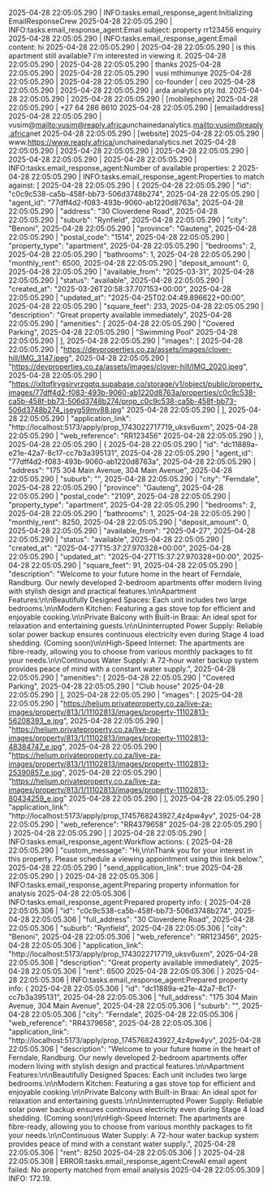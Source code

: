 2025-04-28 22:05:05.290 | INFO:tasks.email_response_agent:Initializing EmailResponseCrew
2025-04-28 22:05:05.290 | INFO:tasks.email_response_agent:Email subject: property rr123456 enquiry
2025-04-28 22:05:05.290 | INFO:tasks.email_response_agent:Email content: hi
2025-04-28 22:05:05.290 |
2025-04-28 22:05:05.290 | is this apartment still available? i'm interested in viewing it.
2025-04-28 22:05:05.290 |
2025-04-28 22:05:05.290 | thanks
2025-04-28 22:05:05.290 |
2025-04-28 22:05:05.290 | vusi mthimunye
2025-04-28 22:05:05.290 |
2025-04-28 22:05:05.290 | co-founder | ceo
2025-04-28 22:05:05.290 |
2025-04-28 22:05:05.290 | arda analytics pty ltd.
2025-04-28 22:05:05.290 |
2025-04-28 22:05:05.290 | [mobilephone]
2025-04-28 22:05:05.290 | +27 64 286 8610
2025-04-28 22:05:05.290 | [emailaddress]
2025-04-28 22:05:05.290 | vusim@<mailto:vusim@reaply.africa>unchainedanalytics.<mailto:vusim@reaply.africa>net
2025-04-28 22:05:05.290 | [website]
2025-04-28 22:05:05.290 | www.<https://www.reaply.africa/>unchainedanalytics.net
2025-04-28 22:05:05.290 |
2025-04-28 22:05:05.290 |
2025-04-28 22:05:05.290 |
2025-04-28 22:05:05.290 |
2025-04-28 22:05:05.290 | INFO:tasks.email_response_agent:Number of available properties: 2
2025-04-28 22:05:05.290 | INFO:tasks.email_response_agent:Properties to match against: [
2025-04-28 22:05:05.290 | {
2025-04-28 22:05:05.290 | "id": "c0c9c538-ca5b-458f-bb73-506d3748b274",
2025-04-28 22:05:05.290 | "agent_id": "77dff4d2-f083-493b-9060-ab1220d8763a",
2025-04-28 22:05:05.290 | "address": "30 Cloverdene Road",
2025-04-28 22:05:05.290 | "suburb": "Rynfield",
2025-04-28 22:05:05.290 | "city": "Benoni",
2025-04-28 22:05:05.290 | "province": "Gauteng",
2025-04-28 22:05:05.290 | "postal_code": "1514",
2025-04-28 22:05:05.290 | "property_type": "apartment",
2025-04-28 22:05:05.290 | "bedrooms": 2,
2025-04-28 22:05:05.290 | "bathrooms": 1,
2025-04-28 22:05:05.290 | "monthly_rent": 6500,
2025-04-28 22:05:05.290 | "deposit_amount": 0,
2025-04-28 22:05:05.290 | "available_from": "2025-03-31",
2025-04-28 22:05:05.290 | "status": "available",
2025-04-28 22:05:05.290 | "created_at": "2025-03-26T20:58:37.707153+00:00",
2025-04-28 22:05:05.290 | "updated_at": "2025-04-25T02:04:49.896622+00:00",
2025-04-28 22:05:05.290 | "square_feet": 233,
2025-04-28 22:05:05.290 | "description": "Great property available immediately",
2025-04-28 22:05:05.290 | "amenities": [
2025-04-28 22:05:05.290 | "Covered Parking",
2025-04-28 22:05:05.290 | "Swimming Pool"
2025-04-28 22:05:05.290 | ],
2025-04-28 22:05:05.290 | "images": [
2025-04-28 22:05:05.290 | "https://devproperties.co.za/assets/images/clover-hill/IMG_3147.jpeg",
2025-04-28 22:05:05.290 | "https://devproperties.co.za/assets/images/clover-hill/IMG_2020.jpeg",
2025-04-28 22:05:05.290 | "https://ixltqflrvgsirvrzgqtq.supabase.co/storage/v1/object/public/property_images/77dff4d2-f083-493b-9060-ab1220d8763a/properties/c0c9c538-ca5b-458f-bb73-506d3748b274/prop_c0c9c538-ca5b-458f-bb73-506d3748b274_jseyg59mv88.jpg"
2025-04-28 22:05:05.290 | ],
2025-04-28 22:05:05.290 | "application_link": "http://localhost:5173/apply/prop_1743022717719_uksv6uxm",
2025-04-28 22:05:05.290 | "web_reference": "RR123456"
2025-04-28 22:05:05.290 | },
2025-04-28 22:05:05.290 | {
2025-04-28 22:05:05.290 | "id": "dc11889a-e21e-42a7-8c17-cc7b3a395131",
2025-04-28 22:05:05.290 | "agent_id": "77dff4d2-f083-493b-9060-ab1220d8763a",
2025-04-28 22:05:05.290 | "address": "175 304 Main Avenue, 304 Main Avenue",
2025-04-28 22:05:05.290 | "suburb": "",
2025-04-28 22:05:05.290 | "city": "Ferndale",
2025-04-28 22:05:05.290 | "province": "Gauteng",
2025-04-28 22:05:05.290 | "postal_code": "2109",
2025-04-28 22:05:05.290 | "property_type": "apartment",
2025-04-28 22:05:05.290 | "bedrooms": 2,
2025-04-28 22:05:05.290 | "bathrooms": 1,
2025-04-28 22:05:05.290 | "monthly_rent": 8250,
2025-04-28 22:05:05.290 | "deposit_amount": 0,
2025-04-28 22:05:05.290 | "available_from": "2025-04-27",
2025-04-28 22:05:05.290 | "status": "available",
2025-04-28 22:05:05.290 | "created_at": "2025-04-27T15:37:27.970328+00:00",
2025-04-28 22:05:05.290 | "updated_at": "2025-04-27T15:37:27.970328+00:00",
2025-04-28 22:05:05.290 | "square_feet": 91,
2025-04-28 22:05:05.290 | "description": "Welcome to your future home in the heart of Ferndale, Randburg. Our newly developed 2-bedroom apartments offer modern living with stylish design and practical features.\n\nApartment Features:\n\nBeautifully Designed Spaces: Each unit includes two large bedrooms.\n\nModern Kitchen: Featuring a gas stove top for efficient and enjoyable cooking.\n\nPrivate Balcony with Built-in Braai: An ideal spot for relaxation and entertaining guests.\n\nUninterrupted Power Supply: Reliable solar power backup ensures continuous electricity even during Stage 4 load shedding. (Coming soon)\n\nHigh-Speed Internet: The apartments are fibre-ready, allowing you to choose from various monthly packages to fit your needs.\n\nContinuous Water Supply: A 72-hour water backup system provides peace of mind with a constant water supply.",
2025-04-28 22:05:05.290 | "amenities": [
2025-04-28 22:05:05.290 | "Covered Parking",
2025-04-28 22:05:05.290 | "Club house"
2025-04-28 22:05:05.290 | ],
2025-04-28 22:05:05.290 | "images": [
2025-04-28 22:05:05.290 | "https://helium.privateproperty.co.za/live-za-images/property/813/1/11102813/images/property-11102813-56208393_e.jpg",
2025-04-28 22:05:05.290 | "https://helium.privateproperty.co.za/live-za-images/property/813/1/11102813/images/property-11102813-48384747_e.jpg",
2025-04-28 22:05:05.290 | "https://helium.privateproperty.co.za/live-za-images/property/813/1/11102813/images/property-11102813-25390857_e.jpg",
2025-04-28 22:05:05.290 | "https://helium.privateproperty.co.za/live-za-images/property/813/1/11102813/images/property-11102813-80434259_e.jpg"
2025-04-28 22:05:05.290 | ],
2025-04-28 22:05:05.290 | "application_link": "http://localhost:5173/apply/prop_1745768243927_4z4pw4yv",
2025-04-28 22:05:05.290 | "web_reference": "RR4379658"
2025-04-28 22:05:05.290 | }
2025-04-28 22:05:05.290 | ]
2025-04-28 22:05:05.290 | INFO:tasks.email_response_agent:Workflow actions: {
2025-04-28 22:05:05.290 | "custom_message": "Hi,\n\nThank you for your interest in this property. Please schedule a viewing appointment using this link below.",
2025-04-28 22:05:05.290 | "send_application_link": true
2025-04-28 22:05:05.290 | }
2025-04-28 22:05:05.306 | INFO:tasks.email_response_agent:Preparing property information for analysis
2025-04-28 22:05:05.306 | INFO:tasks.email_response_agent:Prepared property info: {
2025-04-28 22:05:05.306 | "id": "c0c9c538-ca5b-458f-bb73-506d3748b274",
2025-04-28 22:05:05.306 | "full_address": "30 Cloverdene Road",
2025-04-28 22:05:05.306 | "suburb": "Rynfield",
2025-04-28 22:05:05.306 | "city": "Benoni",
2025-04-28 22:05:05.306 | "web_reference": "RR123456",
2025-04-28 22:05:05.306 | "application_link": "http://localhost:5173/apply/prop_1743022717719_uksv6uxm",
2025-04-28 22:05:05.306 | "description": "Great property available immediately",
2025-04-28 22:05:05.306 | "rent": 6500
2025-04-28 22:05:05.306 | }
2025-04-28 22:05:05.306 | INFO:tasks.email_response_agent:Prepared property info: {
2025-04-28 22:05:05.306 | "id": "dc11889a-e21e-42a7-8c17-cc7b3a395131",
2025-04-28 22:05:05.306 | "full_address": "175 304 Main Avenue, 304 Main Avenue",
2025-04-28 22:05:05.306 | "suburb": "",
2025-04-28 22:05:05.306 | "city": "Ferndale",
2025-04-28 22:05:05.306 | "web_reference": "RR4379658",
2025-04-28 22:05:05.306 | "application_link": "http://localhost:5173/apply/prop_1745768243927_4z4pw4yv",
2025-04-28 22:05:05.306 | "description": "Welcome to your future home in the heart of Ferndale, Randburg. Our newly developed 2-bedroom apartments offer modern living with stylish design and practical features.\n\nApartment Features:\n\nBeautifully Designed Spaces: Each unit includes two large bedrooms.\n\nModern Kitchen: Featuring a gas stove top for efficient and enjoyable cooking.\n\nPrivate Balcony with Built-in Braai: An ideal spot for relaxation and entertaining guests.\n\nUninterrupted Power Supply: Reliable solar power backup ensures continuous electricity even during Stage 4 load shedding. (Coming soon)\n\nHigh-Speed Internet: The apartments are fibre-ready, allowing you to choose from various monthly packages to fit your needs.\n\nContinuous Water Supply: A 72-hour water backup system provides peace of mind with a constant water supply.",
2025-04-28 22:05:05.306 | "rent": 8250
2025-04-28 22:05:05.306 | }
2025-04-28 22:05:05.308 | ERROR:tasks.email_response_agent:CrewAI email agent failed: No property matched from email analysis
2025-04-28 22:05:05.309 | INFO: 172.19.
